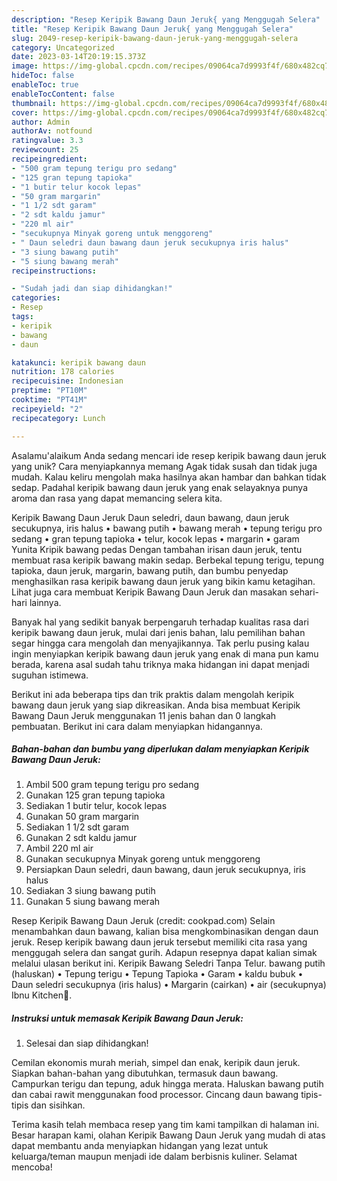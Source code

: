 ```yaml
---
description: "Resep Keripik Bawang Daun Jeruk{ yang Menggugah Selera"
title: "Resep Keripik Bawang Daun Jeruk{ yang Menggugah Selera"
slug: 2049-resep-keripik-bawang-daun-jeruk-yang-menggugah-selera
category: Uncategorized
date: 2023-03-14T20:19:15.373Z
image: https://img-global.cpcdn.com/recipes/09064ca7d9993f4f/680x482cq70/keripik-bawang-daun-jeruk-foto-resep-utama.jpg
hideToc: false
enableToc: true
enableTocContent: false
thumbnail: https://img-global.cpcdn.com/recipes/09064ca7d9993f4f/680x482cq70/keripik-bawang-daun-jeruk-foto-resep-utama.jpg
cover: https://img-global.cpcdn.com/recipes/09064ca7d9993f4f/680x482cq70/keripik-bawang-daun-jeruk-foto-resep-utama.jpg
author: Admin
authorAv: notfound
ratingvalue: 3.3
reviewcount: 25
recipeingredient:
- "500 gram tepung terigu pro sedang"
- "125 gran tepung tapioka"
- "1 butir telur kocok lepas"
- "50 gram margarin"
- "1 1/2 sdt garam"
- "2 sdt kaldu jamur"
- "220 ml air"
- "secukupnya Minyak goreng untuk menggoreng"
- " Daun seledri daun bawang daun jeruk secukupnya iris halus"
- "3 siung bawang putih"
- "5 siung bawang merah"
recipeinstructions:

- "Sudah jadi dan siap dihidangkan!"
categories:
- Resep
tags:
- keripik
- bawang
- daun

katakunci: keripik bawang daun 
nutrition: 178 calories
recipecuisine: Indonesian
preptime: "PT10M"
cooktime: "PT41M"
recipeyield: "2"
recipecategory: Lunch

---
```



Asalamu'alaikum Anda sedang mencari ide resep keripik bawang daun jeruk yang unik? Cara menyiapkannya memang Agak tidak susah dan tidak juga mudah. Kalau keliru mengolah maka hasilnya akan hambar dan bahkan tidak sedap. Padahal keripik bawang daun jeruk yang enak selayaknya punya aroma dan rasa yang dapat memancing selera kita.


Keripik Bawang Daun Jeruk Daun seledri, daun bawang, daun jeruk secukupnya, iris halus • bawang putih • bawang merah • tepung terigu pro sedang • gran tepung tapioka • telur, kocok lepas • margarin • garam Yunita Kripik bawang pedas Dengan tambahan irisan daun jeruk, tentu membuat rasa keripik bawang makin sedap. Berbekal tepung terigu, tepung tapioka, daun jeruk, margarin, bawang putih, dan bumbu penyedap menghasilkan rasa keripik bawang daun jeruk yang bikin kamu ketagihan. Lihat juga cara membuat Keripik Bawang Daun Jeruk dan masakan sehari-hari lainnya.

Banyak hal yang sedikit banyak berpengaruh terhadap kualitas rasa dari keripik bawang daun jeruk, mulai dari jenis bahan, lalu pemilihan bahan segar hingga cara mengolah dan menyajikannya. Tak perlu pusing kalau ingin menyiapkan keripik bawang daun jeruk yang enak di mana pun kamu berada, karena asal sudah tahu triknya maka hidangan ini dapat menjadi suguhan istimewa.


Berikut ini ada beberapa tips dan trik praktis dalam mengolah keripik bawang daun jeruk yang siap dikreasikan. Anda bisa membuat Keripik Bawang Daun Jeruk menggunakan 11 jenis bahan dan 0 langkah pembuatan. Berikut ini cara dalam menyiapkan hidangannya.

<!--inarticleads1-->

##### Bahan-bahan dan bumbu yang diperlukan dalam menyiapkan Keripik Bawang Daun Jeruk:

1. Ambil 500 gram tepung terigu pro sedang
1. Gunakan 125 gran tepung tapioka
1. Sediakan 1 butir telur, kocok lepas
1. Gunakan 50 gram margarin
1. Sediakan 1 1/2 sdt garam
1. Gunakan 2 sdt kaldu jamur
1. Ambil 220 ml air
1. Gunakan secukupnya Minyak goreng untuk menggoreng
1. Persiapkan  Daun seledri, daun bawang, daun jeruk secukupnya, iris halus
1. Sediakan 3 siung bawang putih
1. Gunakan 5 siung bawang merah


Resep Keripik Bawang Daun Jeruk (credit: cookpad.com) Selain menambahkan daun bawang, kalian bisa mengkombinasikan dengan daun jeruk. Resep keripik bawang daun jeruk tersebut memiliki cita rasa yang menggugah selera dan sangat gurih. Adapun resepnya dapat kalian simak melalui ulasan berikut ini. Keripik Bawang Seledri Tanpa Telur. bawang putih (haluskan) • Tepung terigu • Tepung Tapioka • Garam • kaldu bubuk • Daun seledri secukupnya (iris halus) • Margarin (cairkan) • air (secukupnya) Ibnu Kitchen🍵. 

<!--inarticleads2-->

##### Instruksi untuk memasak Keripik Bawang Daun Jeruk:


1. Selesai dan siap dihidangkan!

Cemilan ekonomis murah meriah, simpel dan enak, keripik daun jeruk. Siapkan bahan-bahan yang dibutuhkan, termasuk daun bawang. Campurkan terigu dan tepung, aduk hingga merata. Haluskan bawang putih dan cabai rawit menggunakan food processor. Cincang daun bawang tipis-tipis dan sisihkan. 

Terima kasih telah membaca resep yang tim kami tampilkan di halaman ini. Besar harapan kami, olahan Keripik Bawang Daun Jeruk yang mudah di atas dapat membantu anda menyiapkan hidangan yang lezat untuk keluarga/teman maupun menjadi ide dalam berbisnis kuliner. Selamat mencoba!
